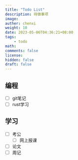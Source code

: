 ```yaml
---
title: "Todo List"
description: 待做事项
image: 
auther: chenxi
weight: 10
date: 2023-05-06T04:36:21+08:00
tags:
    - todo
math: 
comments: false
license: 
hidden: false
draft: false
---
```


## 编程

- [ ] git笔记
- [ ] rust学习

## 学习

- [ ] 考公
    - [ ] 网上报课
- [ ] 论文
- [ ] 周记
